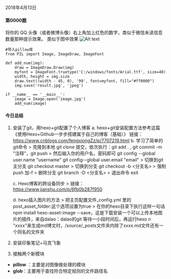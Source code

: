 ﻿2018年4月13日
#### 第0000题
将你的 QQ 头像（或者微博头像）右上角加上红色的数字，类似于微信未读信息数量那种提示效果。 类似于图中效果
![Alt text](./1523605328059.png)

```
#导入pillow库
from PIL import Image, ImageDraw, ImageFont

def add_num(img):
    draw = ImageDraw.Draw(img)
    myfont = ImageFont.truetype('C:/windows/fonts/Arial.ttf', size=40)
    width, height = img.size
    draw.text((width - 45, 0), '99', font=myfont, fill="#ff0000")
    img.save('result.jpg', 'jpeg')

if __name__ == '__main__':
    image = Image.open('image.jpg')
    add_num(image)
```

#### 今日总结
1. 安装了git，用hexo+git配置了个人博客
	a. hexo+git安装配置方法参考这篇《使用Hexo+Github一步步搭建属于自己的博客（基础）》
	链接：https://www.cnblogs.com/fengxiongZz/p/7707219.html
	b. 学习了简单的git命令
		> 克隆到本地 git clone 提交，依次执行：git add . , git commit -m "注释"，git push
		> 然后输入你的用户名，密码即可 git config --global user.name "username" git config--global user.email "email"
		> 切换到git主分支 git checkout master
		> 切换到分支 git checkout -b <分支名>
		> 强制push 加-f
		> 删除分支 git branch -D <分支名>
		> 退出命令 exit
   
   c. Hexo博客的跨设备同步
	   > 链接： https://www.jianshu.com/p/6fb0b287f950
	
   d. hexo插入图片的方法
		> 把主页配置文件_config.yml 里的post_asset_folder:这个选项设置为true
		> 在你的hexo目录下执行这样一句话npm install hexo-asset-image
--save，这是下载安装一个可以上传本地图片的插件，来自dalao：dalao的git 等待一小段时间后，再运行hexo n "xxxx"来生成md博文时，/source/_posts文件夹内除了xxxx.md文件还有一个同名的文件夹

2. 安装印象笔记+马克飞象
3. 接触两个新模块
- **pillow** ：主要是对图像做处理的模块
- **glob**：主要用于查找符合特定规则的文件路径名
